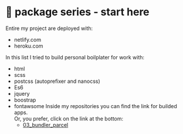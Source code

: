 # :rocket: package series - start here
Entire my project are deployed with:
* netlify.com
* heroku.com

In this list I tried to build personal boilplater for work with:
+ html 
+ scss
+ postcss (autoprefixer and nanocss)
+ Es6
+ jquery
+ boostrap 
+ fontawsome
Inside my repositories you can find the link for builded apps.<br>
Or, you prefer, click on the link at the bottom:
  - [03_bundler_parcel](https://bundler-parcel.herokuapp.com/)
